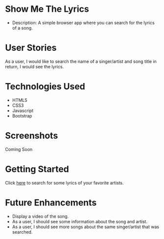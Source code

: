 # Show Me The Lyrics

- Description: A simple browser app where you can search for the lyrics of a song.

# User Stories
As a user, I would like to search the name of a singer/artist and song title in return, I would see the lyrics.

# Technologies Used
- HTML5
- CSS3
- Javascript
- Bootstrap

# Screenshots
Coming Soon

# Getting Started

Click [here](#) to search for some lyrics of your favorite artists.

# Future Enhancements
- Display a video of the song.
- As a user, I should see some information about the song and artist.
- As a user, I should see more songs about the same singer/artist that was searched.